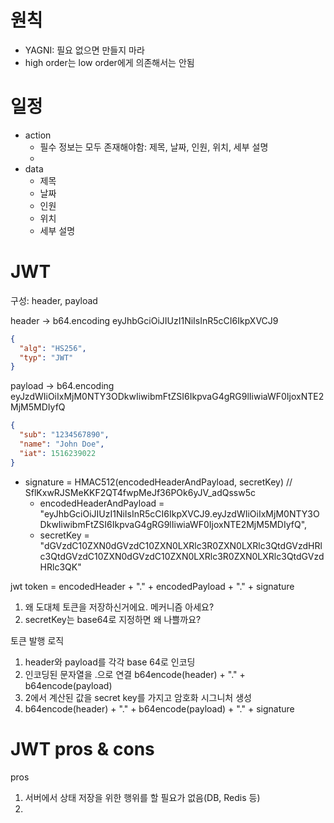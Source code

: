 # 원칙

- YAGNI: 필요 없으면 만들지 마라
- high order는 low order에게 의존해서는 안됨

# 일정

* action
    * 필수 정보는 모두 존재해야함: 제목, 날짜, 인원, 위치, 세부 설명
    * 
* data
    * 제목
    * 날짜
    * 인원
    * 위치
    * 세부 설명
  

# JWT

구성: header, payload

header -> b64.encoding
eyJhbGciOiJIUzI1NiIsInR5cCI6IkpXVCJ9

```json
{
  "alg": "HS256",
  "typ": "JWT"
}
```

payload -> b64.encoding
eyJzdWIiOiIxMjM0NTY3ODkwIiwibmFtZSI6IkpvaG4gRG9lIiwiaWF0IjoxNTE2MjM5MDIyfQ

```json
{
  "sub": "1234567890",
  "name": "John Doe",
  "iat": 1516239022
}
```

* signature = HMAC512(encodedHeaderAndPayload, secretKey)  // SflKxwRJSMeKKF2QT4fwpMeJf36POk6yJV_adQssw5c
  * encodedHeaderAndPayload = "eyJhbGciOiJIUzI1NiIsInR5cCI6IkpXVCJ9.eyJzdWIiOiIxMjM0NTY3ODkwIiwibmFtZSI6IkpvaG4gRG9lIiwiaWF0IjoxNTE2MjM5MDIyfQ",
  * secretKey = "dGVzdC10ZXN0dGVzdC10ZXN0LXRlc3R0ZXN0LXRlc3QtdGVzdHRlc3QtdGVzdC10ZXN0dGVzdC10ZXN0LXRlc3R0ZXN0LXRlc3QtdGVzdHRlc3QK"

jwt token  = encodedHeader + "." + encodedPayload + "." + signature


1. 왜 도대체 토큰을 저장하신거에요. 메커니즘 아세요?
2. secretKey는 base64로 지정하면 왜 나쁠까요?

토큰 발행 로직

1. header와 payload를 각각 base 64로 인코딩
2. 인코딩된 문자열을 .으로 연결 b64encode(header) + "." + b64encode(payload)
3. 2에서 계산된 값을 secret key를 가지고 암호화 시그니처 생성
4. b64encode(header) + "." + b64encode(payload) + "." + signature

# JWT pros & cons

pros
1. 서버에서 상태 저장을 위한 행위를 할 필요가 없음(DB, Redis 등)
2. 